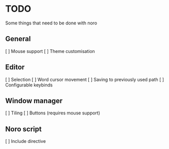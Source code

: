 # TODO
Some things that need to be done with noro

## General
[ ] Mouse support
[ ] Theme customisation

## Editor
[ ] Selection
[ ] Word cursor movement
[ ] Saving to previously used path
[ ] Configurable keybinds

## Window manager
[ ] Tiling
[ ] Buttons (requires mouse support)

## Noro script
[ ] Include directive

